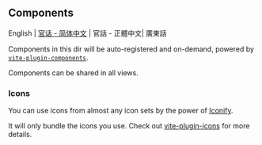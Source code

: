 ## Components

English | [官话 - 简体中文](README-cmn_CN.md) | 官話 - 正體中文| 廣東話

Components in this dir will be auto-registered and on-demand, powered by [`vite-plugin-components`](https://github.com/antfu/vite-plugin-components).

Components can be shared in all views.

### Icons

You can use icons from almost any icon sets by the power of [Iconify](https://iconify.design/).

It will only bundle the icons you use. Check out [vite-plugin-icons](https://github.com/antfu/vite-plugin-icons) for more details.
